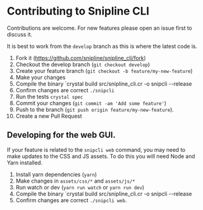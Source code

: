 # Contributing to Snipline CLI

Contributions are welcome. For new features please open an issue first to discuss it.

It is best to work from the `develop` branch as this is where the latest code is.

1. Fork it (<https://github.com/snipline/snipline_cli/fork>)
2. Checkout the develop branch (`git checkout develop`)
3. Create your feature branch (`git checkout -b feature/my-new-feature`)
4. Make your changes
5. Compile the binary `crystal build src/snipline_cli.cr -o snipcli --release
5. Confirm changes are correct `./snipcli`
3. Run the tests `crystal spec`
4. Commit your changes (`git commit -am 'Add some feature'`)
5. Push to the branch (`git push origin feature/my-new-feature`).
6. Create a new Pull Request

## Developing for the web GUI.

If your feature is related to the `snipcli web` command, you may need to make updates to the CSS and JS assets. To do this you will need Node and Yarn installed.

1. Install yarn dependencies (`yarn`)
2. Make changes in `assets/css/*` and `assets/js/*`
3. Run watch or dev (`yarn run watch` or `yarn run dev`)
4. Compile the binary `crystal build src/snipline_cli.cr -o snipcli --release
5. Confirm changes are correct `./snipcli web`.